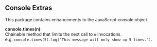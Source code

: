 Console Extras
--------------

This package contains enhancements to the JavaScript console object.

__console.times(n)__  
Chainable method that limits the next call to `n` invocations.  
e.g. `console.times(5).log("This message will only show up 5 times.")`.
